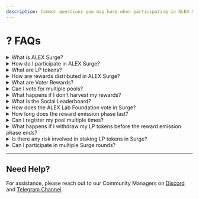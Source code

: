 ```yaml
---
description: Common questions you may have when participating in ALEX Surge.
---
```


# ? FAQs

<details>
<summary>What is ALEX Surge?</summary>

**ALEX Surge** is a round-based liquidity incentives program that rewards participants for contributing to the ALEX decentralized exchange (DEX). It involves both **staking LP tokens** and **voting with ALEX/LiALEX tokens** to influence the distribution of rewards.

</details>

<details>
<summary>How do I participate in ALEX Surge?</summary>

You can participate in ALEX Surge in two ways:

1. **As a Liquidity Provider (LP)**: Provide liquidity to a pool and stake your LP tokens in the Surge pools to earn $ALEX rewards.
2. **As a Voter**: Use your ALEX or LiALEX tokens to vote for your preferred pools. Pools with more votes receive a larger share of the $ALEX rewards.

</details>

<details>
<summary>What are LP tokens?</summary>

**LP tokens** are the tokens you receive when you provide liquidity to a trading pool on ALEX DEX. These tokens represent your share of the pool's assets. When you stake LP tokens in ALEX Surge, you earn a portion of the rewards allocated to that pool.

For more information, refer to the [Liquidity Providers](../liquidity-pools/) section.

</details>

<details>
<summary>How are rewards distributed in ALEX Surge?</summary>

Rewards are distributed based on the voting results and the amount of LP tokens staked:

1. **Voting Rewards**: Pools with more votes receive a higher percentage of the $ALEX rewards.
2. **Staking Rewards**: LPs earn $ALEX proportional to the amount of LP tokens staked in the pools.
3. **Voter Rewards**: Some pools donate additional rewards to attract voters. These rewards are distributed among the voters who supported the pool.

</details>

<details>
<summary>What are Voter Rewards?</summary>

**Voter Rewards** are additional incentives donated by projects to encourage users to vote for their pools. Voters who support these pools receive a share of the donated rewards. 

{% hint style="warning" %}
**Note:** Once donated, voter rewards **cannot be withdrawn**.
{% endhint %}

</details>

<details>
<summary>Can I vote for multiple pools?</summary>

Yes, you can split your voting power between multiple pools. However, **you can only vote once per round per wallet**. Make sure to allocate your votes strategically before submitting.

</details>

<details>
<summary>What happens if I don't harvest my rewards?</summary>

Your rewards will **accumulate over time**. It is not mandatory to harvest them immediately after the emission phase ends. When you withdraw (unstake) your LP tokens, any unclaimed rewards will be automatically included.

</details>

<details>
<summary>What is the Social Leaderboard?</summary>

The **Social Leaderboard** ranks pools based on their engagement on **Twitter/X**. Pools with higher engagement are more likely to receive votes from the **ALEX Lab Foundation**, which has significant voting power.

### How to improve your pool’s ranking:
- Use **@alexlabbtc** and **#ALEXSurge** in your posts.
- Submit your tweets via **Discord** or **Blocksurvey**.

### Engagement multipliers:
- **Likes**: 0.5X multiplier
- **Reposts/Quote Reposts**: 1.25X multiplier
- **Replies**: 1.5X multiplier

</details>

<details>
<summary>How does the ALEX Lab Foundation vote in Surge?</summary>

The **ALEX Lab Foundation** votes with **5,000,000 voting power** to help distribute rewards to pools. The foundation's votes are influenced by the **Social Leaderboard rankings**, favoring pools with higher community engagement.

{% hint style="info" %}
**Important:** The foundation’s votes **do not receive any voter rewards**.
{% endhint %}

</details>

<details>
<summary>How long does the reward emission phase last?</summary>

The **reward emission phase** typically lasts **27–28 days**. During this period, rewards are distributed to the pools based on the voting results. After the emission phase ends, participants can **harvest their rewards** and **withdraw their staked LP tokens**.

</details>

<details>
<summary>Can I register my pool multiple times?</summary>

Yes, pools can be **registered multiple times** before the cut-off date. Each registration allows you to **add more voter rewards** to attract additional votes.

{% hint style="warning" %}
**Note:** Once you donate voter rewards, they **cannot be revoked**.
{% endhint %}

</details>

<details>
<summary>What happens if I withdraw my LP tokens before the reward emission phase ends?</summary>

You **cannot withdraw** your staked LP tokens until the reward emission phase is complete. Once the phase ends, you can **unstake** your LP tokens and **claim any earned rewards**.

</details>

<details>
<summary>Is there any risk involved in staking LP tokens in Surge?</summary>

Yes, staking LP tokens in Surge involves the same risks as providing liquidity in any **AMM-based DEX**, including the risk of **Impermanent Loss**. This occurs when the value of the assets in the liquidity pool fluctuates significantly, potentially reducing the total value of your LP tokens.

For more details, check the [Impermanent Loss subsection](../liquidity-pools/key-concepts.md#impermanent-loss).

</details>

<details>
<summary>Can I participate in multiple Surge rounds?</summary>

Yes, after each Surge round concludes, the process **repeats monthly**. You can participate in as many rounds as you like by registering pools, voting, and staking LP tokens in each new round.

</details>

---

## Need Help?

For assistance, please reach out to our Community Managers on [Discord](https://discord.com/invite/alexlab) and [Telegram Channel](https://t.me/AlexCommunity).
